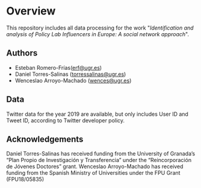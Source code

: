 # Overview
This repository includes all data processing for the work "*Identification and analysis of Policy Lab Influencers in Europe: A social network approach*".

## Authors
* Esteban Romero-Frías(<erf@ugr.es>)
* Daniel Torres-Salinas (<torressalinas@ugr.es>)
* Wenceslao Arroyo-Machado (<wences@ugr.es>)

## Data
Twitter data for the year 2019 are available, but only includes User ID and Tweet ID, according to Twitter developer policy.

## Acknowledgements
Daniel Torres-Salinas has received funding from the University of Granada’s “Plan Propio de Investigación y Transferencia” under the “Reincorporación de Jóvenes Doctores” grant. Wenceslao Arroyo-Machado has received funding from the Spanish Ministry of Universities under the FPU Grant (FPU18/05835)
